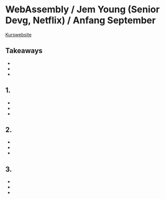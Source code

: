 # WebAssembly / Jem Young (Senior Devg, Netflix) / Anfang September

[Kurswebsite](https://young.github.io/intro-to-web-assembly/https://young.github.io/intro-to-web-assembly/)

## Takeaways

+
+
+

## 1.

+
+
+

## 2.

+
+
+

## 3.

+
+
+

